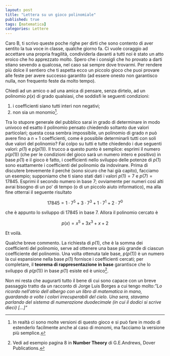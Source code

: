 ```yaml
---
layout: post
title: "Lettera su un gioco polinomiale"
published: true
tags: [matematica]
categories: Lettere
---
```


Caro B, ti scrivo queste poche righe per dirti che sono contento di aver
sentito la tua voce in classe, qualche giorno fa. Ci vuole coraggio ad
accettare una propria fragilità, condividerla davanti a tutti noi è stato
un atto eroico che ho apprezzato molto. Spero che i consigli che ho provato
a darti stiano sevendo a qualcosa, nel caso sai sempre dove trovarmi. Per
rendere più dolce il sentiero che ti aspetta ecco un piccolo gioco che puoi provare alle feste per avere successo garantito (ad essere onesto non garantisco nulla, non frequento feste da molto tempo).

Chiedi ad un amico o ad una amica di pensare, senza dirtelo, ad un polinomio $p(x)$ di grado qualsiasi, che soddisfi le seguenti condizioni:

1. i coefficienti siano tutti interi non negativi;
2. non sia un monomio[^1].

Tra lo stupore generale del pubblico sarai in grado di determinare in modo univoco ed esatto il polinomio pensato chiedendo soltanto due valori 
particolari; questa cosa sembra impossibile, un polinomio di grado $n$ può avere fino a $n+1$ coefficienti, come
è possibile determinarli tutti con soli due valori del polinomio? Fai colpo su tutti e tutte chiedendo i due seguenti valori:
$p(1)$ e $p(p(1))$. Il trucco a questo punto è semplice: esprimi il numero $p(p(1))$ (che per le condizioni del gioco sarà un 
numero intero e positivo) in base $p(1)$ e il gioco è fatto, i coefficienti nello sviluppo delle potenze di $p(1)$ sono
esattamente i coefficienti del polinomio da indovinare. Prima di discutere brevemente il perché (sono sicuro che hai già capito), facciamo
un esempio; supponiamo che ti siano stati dati i valori $p(1) = 7$ e $p(7)=17845$. Esprimi il secondo numero in base $7$; ovviamente per
numeri così alti avrai bisogno di un po' di tempo (o di un piccolo aiuto informatico), ma alla fine otterrai il seguente risultato

$$ 17845 = 1\cdot 7^5+3\cdot 7^3+ 1\cdot 7^1 + 2\cdot 7^0$$

che è appunto lo sviluppo di $17845$ in base $7$. Allora il polinomio cercato è

$$ p(x) = x^5 + 3x^3+x+2 $$

Et voilà. 

Qualche breve commento. La richiesta di $p(1)$, che è la somma dei coefficienti del polinomio, serve ad ottenere una base
più grande di ciascun coefficiente del polinomio. Una volta ottenuta tale base, $p(p(1))$ è un numero la cui espansione nella
base $p(1)$ fornisce i coefficienti cercati; per completare, il **teorema di rappresentazione in base** garantisce che lo sviluppo di $p(p(1))$ in base $p(1)$ esiste ed è unico[^2]. 

Non mi resta che augurarti tutto il bene di cui sono capace con un breve passaggio tratto da un racconto di Jorge Luis Borges a cui tengo molto:*"Lo ricordo nell'atrio dell
albergo con un libro di matematica in mano, guardando
a volte i colori irrecuperabili del cielo.
Una sera, stavamo parlando del sistema di
numerazione duodecimale (in cui il dodici si scrive dieci) [...]"*

[^1]: In realtà ci sono molte versioni di questo gioco e si può fare in modo di estenderlo facilmente anche al caso di monomi, ma facciamo la versione più semplice.

[^2]:Vedi ad esempio pagina 8 in **Number Theory** di G.E.Andrews, Dover Publications.



